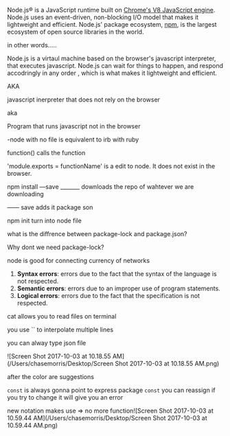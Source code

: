 

Node.js® is a JavaScript runtime built on [Chrome's V8 JavaScript engine](https://developers.google.com/v8/). Node.js uses an event-driven, non-blocking I/O model that makes it lightweight and efficient. Node.js' package ecosystem, [npm](https://www.npmjs.com/), is the largest ecosystem of open source libraries in the world.



in other words…..

Node.js is a virtaul machine based on the browser's javascript interpreter, that executes javascript. Node.js can wait for things to happen, and respond accodringly in any order , which is what makes it lightweight and efficient.

AKA 

javascript inerpreter that does not rely on the browser



aka 

Program that runs javascript not in the browser



-node with no file is equivalent to irb with ruby

function() calls the function

'module.exports = functionName' is a edit to node. It does not exist in the browser.

npm install —save _______ downloads the repo of wahtever we are downloading

—— save adds it package son

npm init turn into node file

what is the diffrence between package-lock and package.json?

Why dont we need package-lock?

node is good for connecting currency of networks

1. **Syntax errors**: errors due to the fact that the syntax of the language is not respected.
2. **Semantic errors**: errors due to an improper use of program statements.
3. **Logical errors**: errors due to the fact that the specification is not respected.



cat allows you to read files on terminal

you use `` to interpolate multiple lines



you can alway type json file

![Screen Shot 2017-10-03 at 10.18.55 AM](/Users/chasemorris/Desktop/Screen Shot 2017-10-03 at 10.18.55 AM.png)

after the color are suggestions

`const` is always gonna point to express package `const` you can reassign if you try to change it will give you an error 

new notation makes use => no more function![Screen Shot 2017-10-03 at 10.59.44 AM](/Users/chasemorris/Desktop/Screen Shot 2017-10-03 at 10.59.44 AM.png)

